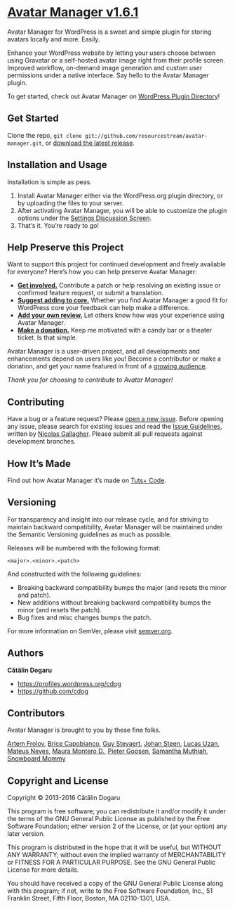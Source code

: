 # [Avatar Manager v1.6.1](https://wordpress.org/plugins/avatar-manager/)

Avatar Manager for WordPress is a sweet and simple plugin for storing avatars locally and more. Easily.

Enhance your WordPress website by letting your users choose between using Gravatar or a self-hosted avatar image right from their profile screen. Improved workflow, on-demand image generation and custom user permissions under a native interface. Say hello to the Avatar Manager plugin.

To get started, check out Avatar Manager on [WordPress Plugin Directory](https://wordpress.org/plugins/avatar-manager/)!


## Get Started

Clone the repo, `git clone git://github.com/resourcestream/avatar-manager.git`, or [download the latest release](https://github.com/resourcestream/avatar-manager/zipball/master).


## Installation and Usage

Installation is simple as peas.

1. Install Avatar Manager either via the WordPress.org plugin directory, or by uploading the files to your server.
2. After activating Avatar Manager, you will be able to customize the plugin options under the [Settings Discussion Screen](http://codex.wordpress.org/Settings_Discussion_Screen).
3. That’s it. You’re ready to go!


## Help Preserve this Project

Want to support this project for continued development and freely available for everyone? Here’s how you can help preserve Avatar Manager:

* [**Get involved.**](https://github.com/resourcestream/avatar-manager#contributing) Contribute a patch or help resolving an existing issue or confirmed feature request, or submit a translation.
* [**Suggest adding to core.**](https://core.trac.wordpress.org/ticket/16020) Whether you find Avatar Manager a good fit for WordPress core your feedback can help make a difference.
* [**Add your own review.**](https://wordpress.org/support/view/plugin-reviews/avatar-manager#postform) Let others know how was your experience using Avatar Manager.
* [**Make a donation.**](https://www.paypal.com/cgi-bin/webscr?cmd=_s-xclick&hosted_button_id=SMKJZHX7G3VQS) Keep me motivated with a candy bar or a theater ticket. Is that simple.

Avatar Manager is a user-driven project, and all developments and enhancements depend on users like _you_! Become a contributor or make a donation, and get your name featured in front of a [growing audience](https://wordpress.org/plugins/avatar-manager/stats/).

_Thank you for choosing to contribute to Avatar Manager!_


## Contributing

Have a bug or a feature request? Please [open a new issue](https://github.com/resourcestream/avatar-manager/issues). Before opening any issue, please search for existing issues and read the [Issue Guidelines](https://github.com/necolas/issue-guidelines), written by [Nicolas Gallagher](https://github.com/necolas/). Please submit all pull requests against development branches.


## How It’s Made

Find out how Avatar Manager it’s made on [Tuts+ Code](http://code.tutsplus.com/series/how-to-create-a-wordpress-avatar-management-plugin-from-scratch--wp-33866).


## Versioning

For transparency and insight into our release cycle, and for striving to maintain backward compatibility, Avatar Manager will be maintained under the Semantic Versioning guidelines as much as possible.

Releases will be numbered with the following format:

`<major>.<minor>.<patch>`

And constructed with the following guidelines:

* Breaking backward compatibility bumps the major (and resets the minor and patch).
* New additions without breaking backward compatibility bumps the minor (and resets the patch).
* Bug fixes and misc changes bumps the patch.

For more information on SemVer, please visit [semver.org](http://semver.org/).


## Authors

**Cătălin Dogaru**

* https://profiles.wordpress.org/cdog
* https://github.com/cdog


## Contributors

Avatar Manager is brought to you by these fine folks.

[Artem Frolov](https://profiles.wordpress.org/dikiy_forester),
[Brice Capobianco](https://profiles.wordpress.org/brikou),
[Guy Steyaert](https://profiles.wordpress.org/ideos),
[Johan Steen](https://profiles.wordpress.org/artstorm),
[Lucas Uzan](https://profiles.wordpress.org/wiiz83),
[Mateus Neves](https://profiles.wordpress.org/mateusneves),
[Maura Montero D.](https://profiles.wordpress.org/modima65),
[Pieter Goosen](https://profiles.wordpress.org/pietergoosen),
[Samantha Muthiah](https://profiles.wordpress.org/schm168),
[Snowboard Mommy](https://profiles.wordpress.org/snowboardmommy)


## Copyright and License

Copyright © 2013-2016 Cătălin Dogaru

This program is free software; you can redistribute it and/or modify it under the terms of the GNU General Public License as published by the Free Software Foundation; either version 2 of the License, or (at your option) any later version.

This program is distributed in the hope that it will be useful, but WITHOUT ANY WARRANTY; without even the implied warranty of MERCHANTABILITY or FITNESS FOR A PARTICULAR PURPOSE. See the GNU General Public License for more details.

You should have received a copy of the GNU General Public License along with this program; if not, write to the Free Software Foundation, Inc., 51 Franklin Street, Fifth Floor, Boston, MA 02110-1301, USA.
